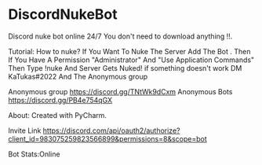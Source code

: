 # DiscordNukeBot

Discord nuke bot online 24/7
You don't need to download anything !!.

Tutorial:
How to nuke? 
If You Want To Nuke The Server Add The Bot . Then If You Have A Permission "Administrator" And  "Use Application Commands" Then Type !nuke And Server Gets Nuked! if something doesn't work DM  KaTukas#2022  And The Anonymous group

Anonymous group https://discord.gg/TNtWk9dCxm
Anonymous Bots https://discord.gg/PB4e754qGX


About:
Created with PyCharm.


Invite Link
https://discord.com/api/oauth2/authorize?client_id=983075259823566899&permissions=8&scope=bot

Bot Stats:Online
